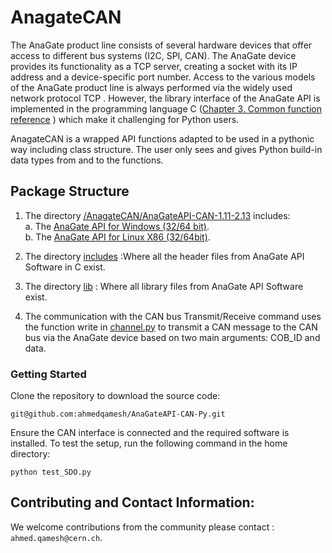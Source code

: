 # AnagateCAN
The AnaGate product line consists of several hardware devices that offer access to different bus systems (I2C, SPI, CAN). The AnaGate device provides its functionality as a TCP server, creating a socket with its IP address and a device-specific port number. Access to the various models of the AnaGate product line is always performed via the widely used network protocol TCP . However, the library interface of the AnaGate API is implemented in the programming language C ([Chapter 3. Common function reference](http://www.anagate.de/download/Manual-AnaGateAPI2-en.pdf) ) which make it challenging for Python users.

AnagateCAN is a wrapped API functions adapted to be used in a pythonic way including class structure. The user only sees and gives Python build-in data types from and to the functions. 


## Package Structure
1. The directory [/AnagateCAN/AnaGateAPI-CAN-1.11-2.13](https://github.com/ahmedqamesh/AnagateCAN/tree/master/AnaGateAPI-CAN-1.11-2.13) includes:</br>
a. The [AnaGate API for Windows (32/64 bit)](http://www.anagate.de/download/API/AnaGateAPI-SPI-1.3-2.13.zip).</br>
b. The [AnaGate API for Linux X86 (32/64bit)](http://www.anagate.de/download/API/AnaGateAPI-SPI-1.3-2.13.tar.bz2).</br>

2. The directory [includes](https://github.com/ahmedqamesh/AnagateCAN/tree/master/analib/include) :Where all the header files from AnaGate API Software in C exist.</br>
3. The directory [lib](https://github.com/ahmedqamesh/AnagateCAN/tree/master/analib/include) : Where all library files from AnaGate API Software exist.</br>
4. The communication with the CAN bus Transmit/Receive command uses the function write in [channel.py](https://github.com/ahmedqamesh/AnagateCAN/blob/master/analib/channel.py) to transmit a CAN message to the CAN bus via the AnaGate device based on two main arguments: COB_ID and data.


### Getting Started
Clone the repository to download the source code:
```
git@github.com:ahmedqamesh/AnaGateAPI-CAN-Py.git
```
Ensure the CAN interface is connected and the required software is installed. To test the setup, run the following command in the home directory:

```
python test_SDO.py
```


## Contributing and Contact Information:
We welcome contributions from the community please contact : `ahmed.qamesh@cern.ch`.
